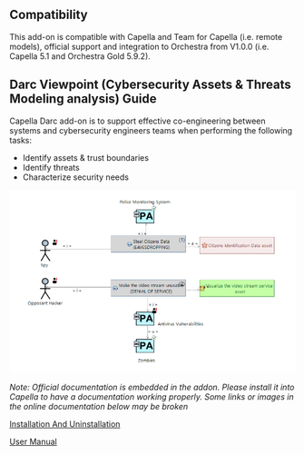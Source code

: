 ## Compatibility

This add-on is compatible with Capella and Team for Capella (i.e. remote models), official support and integration to Orchestra from V1.0.0 (i.e. Capella 5.1 and Orchestra Gold 5.9.2).

## Darc Viewpoint (Cybersecurity Assets & Threats Modeling analysis) Guide

Capella Darc add-on is to support effective co-engineering between systems and cybersecurity engineers teams when performing the following tasks:

* Identify assets & trust boundaries
* Identify threats
* Characterize security needs

![darc](plugins/org.polarsys.capella.cybersecurity.doc/html/Images/threat_diagram_1.PNG)
	
	
*Note: Official documentation is embedded in the addon. Please install it into Capella to have a documentation working properly. Some links or images in the online documentation below may be broken*

[Installation And Uninstallation](https://gitlab.thalesdigital.io/capella-addons/cybersecurity/-/blob/master/plugins/org.polarsys.capella.cybersecurity.doc/html/InstallationUninstallation/Installation%20and%20Uninstallation.mediawiki)

[User Manual](https://gitlab.thalesdigital.io/capella-addons/cybersecurity/-/blob/master/plugins/org.polarsys.capella.cybersecurity.doc/html/usermanual.mediawiki)